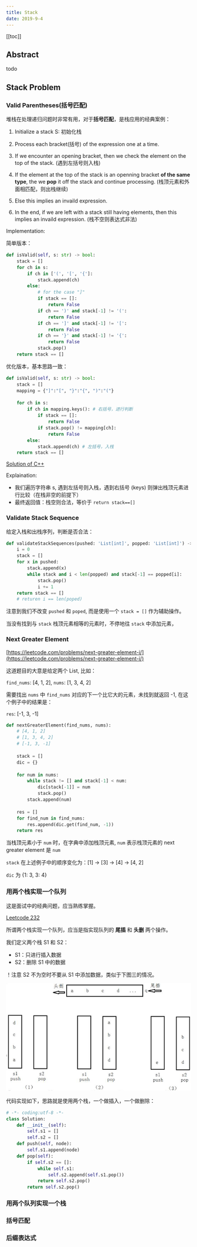 ```yaml
---
title: Stack
date: 2019-9-4
---
```


[[toc]]

## Abstract

todo

## Stack Problem

### Valid Parentheses(括号匹配)

堆栈在处理递归问题时非常有用，对于**括号匹配**，是栈应用的经典案例：

1. Initialize a stack S: 初始化栈

2. Process each bracket(括号) of the expression one at a time.

3. If we encounter an opening bracket, then we check the element on the top of the stack. (遇到左括号则入栈)

4. If the element at the top of the stack is an openning bracket **of the same type**, the we **pop** it off the stack and continue processing. (栈顶元素和外面相匹配，则出栈继续)

5. Else this implies an invaild expression.

6. In the end, if we are left with a stack still having elements, then this implies an invaild expression. (栈不空则表达式非法)

Implementation:

简单版本：

```py
def isValid(self, s: str) -> bool:
    stack = []
    for ch in s:
        if ch in ['(', '[', '{']:
            stack.append(ch)
        else:
            # for the case "]"
            if stack == []:
                return False
            if ch == ')' and stack[-1] != '(':
                return False
            if ch == ']' and stack[-1] != '[':
                return False
            if ch == '}' and stack[-1] != '{':
                return False
            stack.pop()
    return stack == []
```

优化版本，基本思路一致：

```py
def isValid(self, s: str) -> bool:
    stack = []
    mapping = {"]":"[", "}":"{", ")":"("}

    for ch in s:
        if ch in mapping.keys(): # 右括号，进行判断
            if stack == []:
                return False
            if stack.pop() != mapping[ch]:
                return False
        else:
            stack.append(ch) # 左括号，入栈
    return stack == []
```

[Solution of C++](https://github.com/chenweigao/_code/blob/master/cpp/stack_valid_parenttheses.cpp)

Explaination:

- 我们遍历字符串 s, 遇到左括号则入栈，遇到右括号 (keys) 则弹出栈顶元素进行比较（在栈非空的前提下）
- 最终返回值：栈空则合法，等价于 `return stack==[]`

### Validate Stack Sequence

给定入栈和出栈序列，判断是否合法：

```py
def validateStackSequences(pushed: 'List[int]', popped: 'List[int]') -> bool:
    i = 0
    stack = []
    for x in pushed:
        stack.append(x)
        while stack and i < len(popped) and stack[-1] == popped[i]:
            stack.pop()
            i += 1
    return stack == []
    # returen i == len(poped)
```

注意到我们不改变 `pushed` 和 `poped`, 而是使用一个 `stack = []` 作为辅助操作。

当没有找到与 `stack` 栈顶元素相等的元素时，不停地往 `stack` 中添加元素，

### Next Greater Element

[https://leetcode.com/problems/next-greater-element-i/](https://leetcode.com/problems/next-greater-element-i/)

这道题目的大意是给定两个 List, 比如：

`find_nums`: [4, 1, 2], `nums`:      [1, 3, 4, 2]

需要找出 `nums` 中 `find_nums` 对应的下一个比它大的元素，未找到就返回 -1, 在这个例子中的结果是：

`res`:       [-1, 3, -1]

```py
def nextGreaterElement(find_nums, nums):
    # [4, 1, 2]
    # [1, 3, 4, 2]
    # [-1, 3, -1]

    stack = []
    dic = {}

    for num in nums:
        while stack != [] and stack[-1] < num:
            dic[stack[-1]] = num
            stack.pop()
        stack.append(num)

    res = []
    for find_num in find_nums:
        res.append(dic.get(find_num, -1))
    return res
```

当栈顶元素小于 `num` 时，在字典中添加栈顶元素, `num` 表示栈顶元素的 next greater element 是 `num`

`stack` 在上述例子中的顺序变化为：[1] -> [3] -> [4] -> [4, 2]

`dic` 为 {1: 3, 3: 4}


### 用两个栈实现一个队列

这是面试中的经典问题，应当熟练掌握。

[Leetcode 232](https://leetcode.com/problems/implement-queue-using-stacks/)

所谓两个栈实现一个队列，应当是指实现队列的 **尾插** 和 **头删** 两个操作。

我们定义两个栈 S1 和 S2：

- S1：只进行插入数据
- S2：删除 S1 中的数据

！注意 S2 不为空时不要从 S1 中添加数据，类似于下图三的情况。

![stcak_queue](../image/stack_queue.jpg)

代码实现如下，思路就是使用两个栈，一个做插入，一个做删除：

```py
# -*- coding:utf-8 -*-
class Solution:
    def __init__(self):
        self.s1 = []
        self.s2 = []
    def push(self, node):
        self.s1.append(node)
    def pop(self):
        if self.s2 == []:
            while self.s1:
                self.s2.append(self.s1.pop())
            return self.s2.pop()
        return self.s2.pop()
```

### 用两个队列实现一个栈


### 括号匹配

### 后缀表达式
